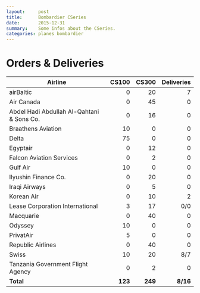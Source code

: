 ```yaml
---
layout:     post
title:      Bombardier CSeries
date:       2015-12-31
summary:    Some infos about the CSeries.
categories: planes bombardier
---
```


# Orders & Deliveries

| Airline | CS100 | CS300 | Deliveries |
| --- | ---:| ---:| ---:|
| airBaltic | 0 | 20 | 7 |
| Air Canada | 0 | 45 | 0 |
| Abdel Hadi Abdullah Al-Qahtani & Sons Co. | 0 | 16 | 0 |
| Braathens Aviation | 10 | 0 | 0 |
| Delta | 75 | 0 | 0 |
| Egyptair | 0 | 12 | 0 |
| Falcon Aviation Services | 0 | 2 | 0 |
| Gulf Air | 10 | 0 | 0 |
| Ilyushin Finance Co. | 0 | 20 | 0 |
| Iraqi Airways | 0 | 5 | 0 |
| Korean Air | 0 | 10 | 2 |
| Lease Corporation International | 3 | 17 | 0/0 |
| Macquarie | 0 | 40 | 0 |
| Odyssey | 10 | 0 | 0 |
| PrivatAir | 5 | 0 | 0 |
| Republic Airlines | 0 | 40 | 0 |
| Swiss | 10 | 20 | 8/7 |
| Tanzania Government Flight Agency | 0 | 2 | 0 |
| **Total** | **123** | **249** | **8/16** |
